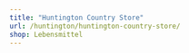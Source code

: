 ```yaml
---
title: "Huntington Country Store"
url: /huntington/huntington-country-store/
shop: Lebensmittel
---
```

